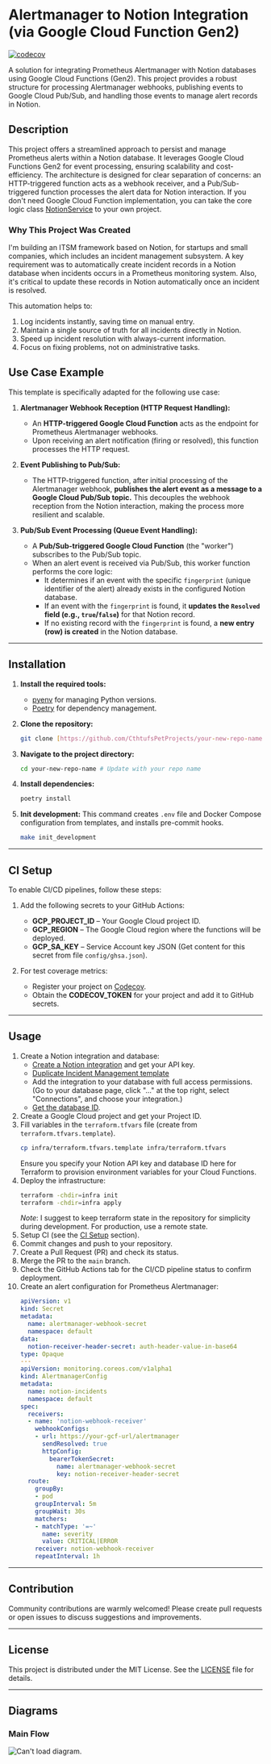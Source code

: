 # Alertmanager to Notion Integration (via Google Cloud Function Gen2)

[![codecov](https://codecov.io/github/CthtufsPetProjects/alertmanager-to-notion/graph/badge.svg?token=KdHBsr2G7d)](https://codecov.io/github/CthtufsPetProjects/alertmanager-to-notion)

A solution for integrating Prometheus Alertmanager with Notion databases using Google Cloud Functions (Gen2). This project provides a robust structure for processing Alertmanager webhooks, publishing events to Google Cloud Pub/Sub, and handling those events to manage alert records in Notion.

## Description

This project offers a streamlined approach to persist and manage Prometheus alerts within a Notion database. It leverages Google Cloud Functions Gen2 for event processing, ensuring scalability and cost-efficiency. The architecture is designed for clear separation of concerns: an HTTP-triggered function acts as a webhook receiver, and a Pub/Sub-triggered function processes the alert data for Notion interaction. If you don't need Google Cloud Function implementation, you can take the core logic class [NotionService](app/services/notion.py) to your own project.

### Why This Project Was Created

I'm building an ITSM framework based on Notion, for startups and small companies, which includes an incident management subsystem. A key requirement was to automatically create incident records in a Notion database when incidents occurs in a Prometheus monitoring system. Also, it's critical to update these records in Notion automatically once an incident is resolved.

This automation helps to:
1. Log incidents instantly, saving time on manual entry.
2. Maintain a single source of truth for all incidents directly in Notion.
3. Speed up incident resolution with always-current information.
4. Focus on fixing problems, not on administrative tasks.

## Use Case Example

This template is specifically adapted for the following use case:

1.  **Alertmanager Webhook Reception (HTTP Request Handling):**
    * An **HTTP-triggered Google Cloud Function** acts as the endpoint for Prometheus Alertmanager webhooks.
    * Upon receiving an alert notification (firing or resolved), this function processes the HTTP request.

2.  **Event Publishing to Pub/Sub:**
    * The HTTP-triggered function, after initial processing of the Alertmanager webhook, **publishes the alert event as a message to a Google Cloud Pub/Sub topic.** This decouples the webhook reception from the Notion interaction, making the process more resilient and scalable.

3.  **Pub/Sub Event Processing (Queue Event Handling):**
    * A **Pub/Sub-triggered Google Cloud Function** (the "worker") subscribes to the Pub/Sub topic.
    * When an alert event is received via Pub/Sub, this worker function performs the core logic:
        * It determines if an event with the specific `fingerprint` (unique identifier of the alert) already exists in the configured Notion database.
        * If an event with the `fingerprint` is found, it **updates the `Resolved` field (e.g., `true`/`false`)** for that Notion record.
        * If no existing record with the `fingerprint` is found, a **new entry (row) is created** in the Notion database.

---

## Installation

1.  **Install the required tools:**
    * [pyenv](https://github.com/pyenv/pyenv) for managing Python versions.
    * [Poetry](https://python-poetry.com/) for dependency management.

2.  **Clone the repository:**
    ```bash
    git clone [https://github.com/CthtufsPetProjects/your-new-repo-name.git](https://github.com/CthtufsPetProjects/your-new-repo-name.git) # Update with your repo URL
    ```

3.  **Navigate to the project directory:**
    ```bash
    cd your-new-repo-name # Update with your repo name
    ```

4.  **Install dependencies:**
    ```bash
    poetry install
    ```

5.  **Init development:**
    This command creates `.env` file and Docker Compose configuration from templates, and installs pre-commit hooks.
    ```bash
    make init_development
    ```

---

## CI Setup

To enable CI/CD pipelines, follow these steps:

1.  Add the following secrets to your GitHub Actions:
    * **GCP_PROJECT_ID** – Your Google Cloud project ID.
    * **GCP_REGION** – The Google Cloud region where the functions will be deployed.
    * **GCP_SA_KEY** – Service Account key JSON (Get content for this secret from file `config/ghsa.json`).

2.  For test coverage metrics:
    * Register your project on [Codecov](https://app.codecov.io/).
    * Obtain the **CODECOV_TOKEN** for your project and add it to GitHub secrets.

---

## Usage

1.  Create a Notion integration and database:
    * [Create a Notion integration](https://www.notion.so/profile/integrations) and get your API key.
    * [Duplicate Incident Management template](https://notion.so)
    * Add the integration to your database with full access permissions. (Go to your database page, click "..." at the top right, select "Connections", and choose your integration.)
    * [Get the database ID](https://developers.notion.com/reference/retrieve-a-database).
2.  Create a Google Cloud project and get your Project ID.
3.  Fill variables in the `terraform.tfvars` file (create from `terraform.tfvars.template`).
    ```bash
    cp infra/terraform.tfvars.template infra/terraform.tfvars
    ```
    Ensure you specify your Notion API key and database ID here for Terraform to provision environment variables for your Cloud Functions.
4.  Deploy the infrastructure:
    ```bash
    terraform -chdir=infra init
    terraform -chdir=infra apply
    ```
    *Note*: I suggest to keep terraform state in the repository for simplicity during development. For production, use a remote state.
5.  Setup CI (see the [CI Setup](#ci-setup) section).
6.  Commit changes and push to your repository.
7.  Create a Pull Request (PR) and check its status.
8.  Merge the PR to the `main` branch.
9.  Check the GitHub Actions tab for the CI/CD pipeline status to confirm deployment.
10. Create an alert configuration for Prometheus Alertmanager:
    ```yaml
    apiVersion: v1
    kind: Secret
    metadata:
      name: alertmanager-webhook-secret
      namespace: default
    data:
      notion-receiver-header-secret: auth-header-value-in-base64
    type: Opaque
    ---
    apiVersion: monitoring.coreos.com/v1alpha1
    kind: AlertmanagerConfig
    metadata:
      name: notion-incidents
      namespace: default
    spec:
      receivers:
      - name: 'notion-webhook-receiver'
        webhookConfigs:
        - url: https://your-gcf-url/alertmanager
          sendResolved: true
          httpConfig:
            bearerTokenSecret:
              name: alertmanager-webhook-secret
              key: notion-receiver-header-secret
      route:
        groupBy:
        - pod
        groupInterval: 5m
        groupWait: 30s
        matchers:
        - matchType: '=~'
          name: severity
          value: CRITICAL|ERROR
        receiver: notion-webhook-receiver
        repeatInterval: 1h
    ```

---

## Contribution

Community contributions are warmly welcomed! Please create pull requests or open issues to discuss suggestions and improvements.

---

## License

This project is distributed under the MIT License. See the [LICENSE](LICENSE) file for details.

---

## Diagrams

### Main Flow
![Can't load diagram.](./docs/diagrams/main_flow.svg)
